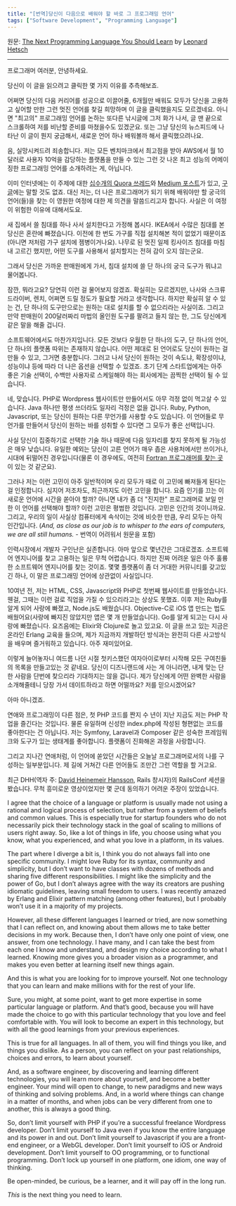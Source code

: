 ```yaml
---
title: "[번역]당신이 다음으로 배워야 할 바로 그 프로그래밍 언어"
tags: ["Software Development", "Programming Language"]
---
```


원문: [The Next Programming Language You Should Learn](http://leohetsch.com/the-next-programming-language-you-should-learn/) by [Leonard Hetsch](https://twitter.com/leo_hetsch)

---

프로그래머 여러분, 안녕하세요.

당신이 이 글을 읽으려고 클릭한 몇 가지 이유를 추측해보죠.

어쩌면 당신의 다음 커리어를 성공으로 이끌어줄, 6개월만 배워도 모두가 당신을 고용하고 싶어할 만한 그런 멋진 언어를 찾길 희망하며 이 글을 클릭했을지도 모르겠네요. 아니면 "최고의" 프로그래밍 언어를 논하는 또다른 낚시글에 그저 화가 나서, 글 맨 끝으로 스크롤하여 저를 비난할 준비를 마쳤을수도 있겠군요. 또는 그냥 당신의 뉴스피드에 나타난 이 글이 뭔지 궁금해서, 새로운 언어 하나 배워볼까 해서 클릭했으려나요.

음, 실망시켜드려 죄송합니다. 저는 모든 벤치마크에서 최고점을 받아 AWS에서 월 10달러로 사용자 10억을 감당하는 플랫폼을 만들 수 있는 그런 갓 나온 최고 성능의 어메이징한 프로그래밍 언어를 소개하려는 게, 아닙니다.

이미 인터넷에는 이 주제에 대한 [십수개의 Quora 쓰레드](https://www.quora.com/search?q=which+programming+language+should+I+learn)와 [Medium 포스트](https://medium.com/search?q=choose%20programming%20language)가 있고, [구글](https://www.google.co.uk/search?q=which+programming+language+should+i+learn&oq=which+programm&aqs=chrome.1.69i57j0l3j69i60j0.2230j0j7&sourceid=chrome&ie=UTF-8)에는 말할 것도 없죠. 대신 저는, 더 나은 프로그래머가 되기 위해 배워야만 할 궁극의 언어(들)을 찾는 이 영원한 여정에 대한 제 의견을 말씀드리고자 합니다. 사실은 이 여정이 위험한 이유에 대해서도요.

새 집에서 쓸 침대를 하나 사서 설치한다고 가정해 봅시다. IKEA에서 수많은 침대를 본 당신은 혼란에 빠졌습니다. 이전에 한 번도 가구를 직접 설치해본 적이 없었기 때문이죠(아니면 저처럼 가구 설치에 젬병이거나요). 나무로 된 멋진 일제 킹사이즈 침대를 마침내 고르긴 했지만, 어떤 도구를 사용해서 설치할지는 전혀 감이 오지 않는군요.

그래서 당신은 가까운 판매원에게 가서, 침대 설치에 쓸 단 하나의 궁극 도구가 뭐냐고 물어봅니다.

잠깐, 뭐라고요? 당연히 이런 걸 물어보지 않겠죠. 확실히는 모르겠지만, 나사와 스크류드라이버, 렌치, 어쩌면 드릴 정도가 필요할 거라고 생각합니다. 하지만 확실히 알 수 있는 건, 단 하나의 도구만으로는 원하는 대로 설치를 할 수 없으리라는 사실이죠. 그리고 만약 판매원이 200달러짜리 마법의 올인원 도구를 팔려고 들지 않는 한, 그도 당신에게 같은 말을 해줄 겁니다.

소프트웨어에서도 마찬가지입니다. 모든 것보다 우월한 단 하나의 도구, 단 하나의 언어, 단 하나의 플랫폼 따위는 존재하지 않습니다. 어떤 제대로 된 언어로도 당신이 원하는 걸 만들 수 있고, 그거면 충분합니다. 그러고 나서 당신이 원하는 것이 속도냐, 확장성이냐, 성능이냐 등에 따라 더 나은 옵션을 선택할 수 있겠죠. 초기 단계 스타트업에게는 아주 좋은 기술 선택이, 수백만 사용자로 스케일해야 하는 회사에게는 끔찍한 선택이 될 수 있습니다.

네, 맞습니다. PHP로 Wordpress 웹사이트만 만들어서도 아무 걱정 없이 먹고살 수 있습니다. Java 하나만 평생 쓰더라도 일자리 걱정은 없을 겁니다. Ruby, Python, Javascript, 또는 당신이 원하는 다른 무언가를 사용할 수도 있습니다. 이 언어들로 무언가를 만들어서 당신이 원하는 바를 성취할 수 있다면 그 모두가 좋은 선택입니다.

사실 당신이 집중하기로 선택한 기술 하나 때문에 다음 일자리를 찾지 못하게 될 가능성은 매우 낮습니다. 유일한 예외는 당신이 고른 언어가 매우 좁은 사용처에서만 쓰이거나, 시대에 뒤떨어진 경우입니다(물론 이 경우에도, 여전히 [Fortran 프로그래머를 찾는 곳](https://www.indeed.com/q-Fortran-jobs.html)이 있는 것 같군요).

그러나 저는 이런 고민이 아주 일반적이며 우리 모두가 때로 이 고민에 빠져들게 된다는 걸 인정합니다. 심지어 저조차도, 최근까지도 이런 고민을 합니다. 요즘 인기를 끄는 이 새로운 언어에 시간을 쏟아야 할까? 아니면 내가 좀 더 "진지한" 프로그래머로 보일 만한 이 언어를 선택해야 할까? 이런 고민은 평범한 것입니다. 고민은 인간의 것이니까요. 그리고, 우리의 일이 사실상 컴퓨터에게 속삭이는 것에 비슷한 만큼, 우리 모두는 아직 인간입니다. (*And, as close as our job is to whisper to the ears of computers, we are all still humans.* - 번역이 어려워서 원문을 포함)

인력시장에서 개발자 구인난은 실존합니다. 아마 앞으로 몇년간은 그대로겠죠. 소프트웨어 엔지니어를 찾고 고용하는 일은 무척 어렵습니다. 하지만 진짜 어려운 일은 아주 훌륭한 소프트웨어 엔지니어를 찾는 것이죠. 몇몇 플랫폼이 좀 더 거대한 커뮤니티를 갖고있긴 하나, 이 말은 프로그래밍 언어에 상관없이 사실입니다.

10여년 전, 저는 HTML, CSS, Javascript와 PHP로 첫번째 웹사이트를 만들었습니다. 웬걸, 그때는 이런 걸로 직업을 가질 수 있으리라고는 상상도 못했죠. 이후 저는 Ruby를 알게 되어 사랑에 빠졌고, Node.js도 배웠습니다. Objective-C로 iOS 앱 만드는 법도 배웠어요(사랑에 빠지진 않았지만 앱은 몇 개 만들었습니다). Go를 알게 되고는 다시 사랑에 빠졌습니다. 요즈음에는 Elixir와 Clojure로 놀고 있고요. 이 글을 쓰고 있는 지금은 온라인 Erlang 교육을 들으며, 제가 지금까지 개발하던 방식과는 완전히 다른 사고방식을 배우며 즐거워하고 있습니다. 아주 재미있어요.

이렇게 늘어놓자니 여드름 나던 시절 첫키스했던 여자아이로부터 시작해 모든 구여친들의 목록을 만들고있는 것 같네요. 당신이 디즈니랜드에 사는 게 아니라면, 내게 맞는 단 한 사람을 단번에 찾으리라 기대하지는 않을 겁니다. 제가 당신에게 어떤 완벽한 사람을 소개해줄테니 당장 가서 데이트하라고 하면 어떨까요? 저를 믿으시겠어요?

아마 아니겠죠.

연애와 프로그래밍이 다른 점은, 첫 PHP 코드를 짠지 수 년이 지난 지금도 저는 PHP 작업을 즐긴다는 것입니다. 물론 유일하며 신성한 index.php에 작성된 형편없는 코드를 좋아한다는 건 아닙니다. 저는 Symfony, Laravel과 Composer 같은 성숙한 프레임워크와 도구가 있는 생태계를 좋아합니다. 플랫폼이 진화해온 과정을 사랑합니다.

그리고 지나간 연애처럼, 이 언어에 쏟았던 시간들은 오늘날 프로그래머로서의 나를 구성하는 일부분입니다. 제 길에 거쳐간 다른 언어들도 조만간 그런 역할을 할 거고요.

최근 DHH(역자 주: [David Heinemeir Hansson](https://twitter.com/dhh), Rails 창시자)의 RailsConf 세션을 봤습니다. 무척 흥미로운 영상이었지만 몇 군데 동의하기 어려운 주장이 있었습니다.

I agree that the choice of a language or platform is usually made not using a rational and logical process of selection, but rather from a system of beliefs and common values. This is especially true for startup founders who do not necessarily pick their technology stack in the goal of scaling to millions of users right away. So, like a lot of things in life, you choose using what you know, what you experienced, and what you love in a platform, in its values.

The part where I diverge a bit is, I think you do not always fall into one specific community. I might love Ruby for its syntax, community and simplicity, but I don’t want to have classes with dozens of methods and sharing five different responsibilities. I might like the simplicity and the power of Go, but I don’t always agree with the way its creators are pushing idiomatic guidelines, leaving small freedom to users. I was recently amazed by Erlang and Elixir pattern matching (among other features), but I probably won’t use it in a majority of my projects.

However, all these different languages I learned or tried, are now something that I can reflect on, and knowing about them allows me to take better decisions in my work. Because then, I don’t have only one point of view, one answer, from one technology. I have many, and I can take the best from each one I know and understand, and design my choice according to what I learned. Knowing more gives you a broader vision as a programmer, and makes you even better at learning itself new things again.

And this is what you are looking for to improve yourself. Not one technology that you can learn and make millions with for the rest of your life.

Sure, you might, at some point, want to get more expertise in some particular language or platform. And that’s good, because you will have made the choice to go with this particular technology that you love and feel comfortable with. You will look to become an expert in this technology, but with all the good learnings from your previous experiences.

This is true for all languages. In all of them, you will find things you like, and things you dislike. As a person, you can reflect on your past relationships, choices and errors, to learn about yourself.

And, as a software engineer, by discovering and learning different technologies, you will learn more about yourself, and become a better engineer. Your mind will open to change, to new paradigms and new ways of thinking and solving problems. And, in a world where things can change in a matter of months, and when jobs can be very different from one to another, this is always a good thing.

So, don’t limit yourself with PHP if you’re a successful freelance Wordpress developer. Don’t limit yourself to Java even if you know the entire language and its power in and out. Don’t limit yourself to Javascript if you are a front-end engineer, or a WebGL developer. Don’t limit yourself to iOS or Android development. Don’t limit yourself to OO programming, or to functional programming. 
Don’t lock up yourself in one platform, one idiom, one way of thinking.

Be open-minded, be curious, be a learner, and it will pay off in the long run.

*This* is the next thing you need to learn.